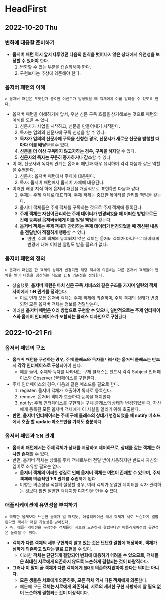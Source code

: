 # HeadFirst
## 2022-10-20 Thu

### 변화에 대응할 준비하기
* **옵저버 패턴 역시 앞서 다루었던 다음의 원칙을 벗어나지 않은 상태에서 유연성을 보장할 수 있어야** 한다.
  1. 변화할 수 있는 부분을 캡슐화해야 한다.
  2. 구현보다는 추상에 의존해야 한다.

### 옵저버 패턴의 이해
```
> 옵저버 패턴은 무엇인가 중요한 이벤트가 발생했을 때 객체에게 이를 알려줄 수 있도록 한다.
```
* 옵저버 패턴을 이해하기에 앞서, 우선 신문 구독 흐름을 상기해보는 것으로 패턴의 이해를 도울 수 있다.
  1. 신문사가 사업을 시작하고, 신문을 만들어내기 시작한다.
  2. 독자는 임의의 신문사에 구독 신청을 할 수 있다.
  3. **독자가 임의의 신문사에 구독을 신청한 경우, 신문사가 새로운 신문을 발행할 때마다 이를 배달**받을 수 있다.
  4. **신문을 더 이상 구독하지 않고자하는 경우, 구독을 해지**할 수 있다.
  5. **신문사의 독자는 꾸준히 증가하거나 감소**할 수 있다.
* 이 때, 신문사와 독자의 관계는 옵저버 패턴과 매우 유사하며 각각 다음과 같은 역할을 수행한다.
  1. 신문사: 옵저버 패턴에서 주제에 대응된다.
  2. 독자: 옵저버 패턴에서 옵저버 자체에 대응된다. 
* 이러한 배경 지식 하에 옵저버 패턴을 개괄적으로 표현하면 다음과 같다.
  1. 주제는 주제 객체로 대표되며, 주제 객체는 중요한 데이터를 관리할 책임을 갖는다.
  2. 옵저버 객체들은 주제 객체를 구독하는 것으로 주제 객체에 등록된다.
  3. **주제 객체는 자신이 관리하는 주제 데이터가 변경되었을 때 어떠한 방법으로든 간에 등록된 옵저버들에게 이를 알릴 책임**을 갖는다.
  4. **옵저버 객체는 주제 객체가 관리하는 주제 데이터가 변경되었을 때 갱신된 내용을 전달받아 적절하게 행동**할 수 있다.
     * 반면, 주제 객체에 등록되지 않은 객체는 옵저버 객체가 아니므로 데이터의 변경에 대해 어떠한 알림도 받을 필요가 없다.

### 옵저버 패턴의 정의
```
> 옵저버 패턴은 한 객체의 상태가 변경되면 해당 객체에 의존하는 다른 옵저버 객체들이 연락을 받아 내용을 갱신하는 식으로 1:N 의존성을 정의한다.
```
* 상술했듯, **옵저버 패턴은 마치 신문 구독 서비스와 같은 구조를 가지며 일련의 객체 사이에서 1:N 관계를 정의**한다.
  * 이로 인해 모든 옵저버 객체는 주제 객체에 의존하며, 주제 객체의 상태가 변경되면 모든 옵저버 객체는 정보를 전달받는다.
* 이러한 **옵저버 패턴은 여러 방법으로 구현할 수 있으나, 일반적으로는 주제 인터페이스와 옵저버 인터페이스가 포함되는 클래스 디자인으로 구현**된다.

## 2022-10-21 Fri
### 옵저버 패턴의 구조
* **옵저버 패턴을 구성하는 경우, 주제 클래스와 독자를 나타내는 옵저버 클래스는 반드시 각각 인터페이스로 구성**되어야 한다.
  * 예를 들어, 주제와 독자를 나타내는 구체 클래스는 반드시 각각 Subject 인터페이스와 Observer 인터페이스를 구현한다.
* 주제 인터페이스의 경우, 다음과 같은 메소드를 필요로 한다.
  1. register: 옵저버 객체가 호출하여 독자로 등록한다.
  2. remove: 옵저버 객체가 호출하여 등록을 해지한다.
  3. notify: 주제 인터페이스를 구현하는 구체 클래스의 상태가 변경되었을 때, 자신에게 등록된 모든 옵저버 객체에게 이 사실을 알리기 위해 호출한다.
* **반면, 옵저버 인터페이스는 주제 구체 클래스의 상태가 변경되었을 때 notify 메소드에서 호출 할 update 메소드만을 가져도 충분**하다.

### 옵저버 패턴과 1:N 관계
* **옵저버 패턴에서는 주제 객체가 상태를 저장하고 제어하므로, 상태를 갖는 객체는 하나만 존재**할 수 있다.
* 반면, 옵저버 객체는 상태를 주제 객체로부터 전달 받아 사용하지만 반드시 자신의 멤버로 소유할 필요는 없다.
  * **옵저버 객체의 이러한 성질로 인해 옵저버 객체는 여럿이 존재할 수 있으며, 주제 객체에 의존적인 1:N 관계를 수립**하게 된다.
  * 이렇듯 의존성을 적절히 설정할 경우, 여러 객체가 동일한 데이터를 각자 관리하는 것보다 훨씬 깔끔한 객체지향 디자인을 만들 수 있다.

### 애플리케이션에 유연성을 부여하기
```
> 딱딱한 물체보다 느슨한 물체가 덜 깨지듯, 애플리케이션 역시 객체가 서로 느슨하게 결합된다면 객체가 깨질 가능성은 낮아진다.
> 즉, 애플리케이션을 구성하는 객체들이 서로와 느슨하게 결합된다면 애플리케이션의 유연성은 높아질 수 있다.
```
* **객체가 다른 객체의 세부 구현까지 알고 있는 것은 단단한 결합에 해당하며, 객체가 심하게 의존하고 있다는 말로 표현**할 수 있다.
  * 이러한 **객체는 단단하게 결합되어 변화에 대응하기 어려울 수 있으므로, 객체들은 최대한 서로에게 의존하지 않도록 느슨하게 결합되는 것이 바람직**하다.
* **그러나 이 말이 곧 객체가 다른 객체에게 `절대로` 의존하지 않아야 한다는 의미는 아니다**.
  * **모든 생물은 서로에게 의존하듯, 모든 객체 역시 다른 객체에게 의존**한다.
  * 때문에 모든 **객체는 서로에게 의존하되, 서로의 세세한 구현 사항까지 알 필요 없이 느슨하게 결합되는 것이 이상적**이다.